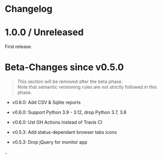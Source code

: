 # Changelog

# 1.0.0 / Unreleased

First release.

# Beta-Changes since v0.5.0

> This section will be removed after the beta phase. <br>
> Note that semantic versioning rules are not strictly followed in this phase.

- v0.6.0: Add CSV & Sqlite reports
- v0.6.0: Support Python 3.9 - 3.12, drop Python 3.7, 3.8
- v0.6.0: Ust GH Actions instead of Travis CI

- v0.5.3: Add status-dependant  browser tabs icons
- v0.5.3: Drop jQuery for monitor app


..
  <!--
  All notable changes to this project will be documented in this file.

  The format is based on [Keep a Changelog](https://keepachangelog.com/en/1.0.0/),
  and this project adheres to [Semantic Versioning](https://semver.org/spec/v2.0.0.html).

  ## [Unreleased]
  ### Added
  ### Changed
  ### Deprecated
  ### Removed
  ### Fixed
  ### Security
  First release
  ## 0.1.0 (2020-03-01)
  ### Added
  for new features.
  ### Changed
  for changes in existing functionality.
  ### Deprecated
  for soon-to-be removed features.
  ### Removed
  for now removed features.
  ### Fixed
  for any bug fixes.
  ### Security
  in case of vulnerabilities.
  -->

